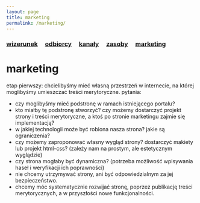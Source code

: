 ```yaml
---
layout: page
title: marketing
permalink: /marketing/
---
```


<h3>
    <a href="{{ site.baseurl }}/wizerunek">wizerunek</a> &nbsp; &nbsp;
    <a href="{{ site.baseurl }}/odbiorcy">odbiorcy</a> &nbsp; &nbsp;
    <a href="{{ site.baseurl }}/kanaly">kanały</a> &nbsp; &nbsp;
    <a href="{{ site.baseurl }}/zasoby">zasoby</a> &nbsp; &nbsp;
    <a href="{{ site.baseurl }}/marketing">marketing</a> &nbsp; &nbsp;
</h3>

# marketing

etap pierwszy: chcielibyśmy mieć własną przestrzeń w internecie, na której moglibyśmy umieszczać treści merytoryczne. pytania:

<ul>
  <li> czy moglibyśmy mieć podstronę w ramach istniejącego portalu? </li>
  <li> kto miałby tę podstronę stworzyć? czy możemy dostarczyć projekt strony i treści merytoryczne, a ktoś po stronie marketingu zajmie się implementacją? </li>
  <li> w jakiej technologii może być robiona nasza strona? jakie są ograniczenia? </li>
  <li> czy możemy zaproponować własny wygląd strony? dostarczyć makiety lub projekt html-css? (zależy nam na prostym, ale estetycznym wyglądzie) </li>
  <li> czy strona mogłaby być dynamiczna? (potrzeba możliwość wpisywania haseł i weryfikacji ich poprawności) </li>
  <li> nie chcemy utrzymywać strony, ani być odpowiedzialnym za jej bezpieczeństwo. </li>
  <li> chcemy móc systematycznie rozwijać stronę, poprzez publikację treści merytorycznych, a w przyszłości nowe funkcjonalności. </li>
</ul>
